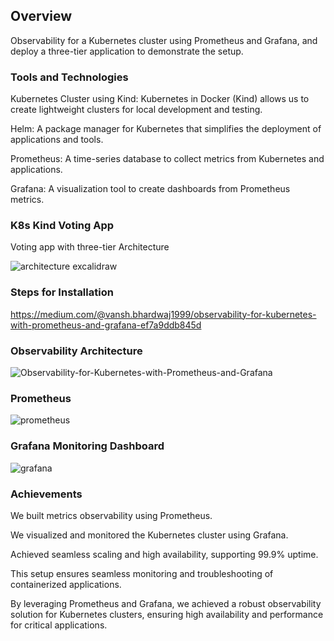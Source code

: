 ## Overview

Observability for a Kubernetes cluster using Prometheus and Grafana, and deploy a three-tier application to demonstrate the setup.

### Tools and Technologies

Kubernetes Cluster using Kind: Kubernetes in Docker (Kind) allows us to create lightweight clusters for local development and testing.

Helm: A package manager for Kubernetes that simplifies the deployment of applications and tools.

Prometheus: A time-series database to collect metrics from Kubernetes and applications.

Grafana: A visualization tool to create dashboards from Prometheus metrics.

### K8s Kind Voting App

Voting app with three-tier Architecture

![architecture excalidraw](https://github.com/user-attachments/assets/0425fa66-3364-4269-8fe5-ce98eeca8181)

### Steps for Installation

https://medium.com/@vansh.bhardwaj1999/observability-for-kubernetes-with-prometheus-and-grafana-ef7a9ddb845d

### Observability Architecture

![Observability-for-Kubernetes-with-Prometheus-and-Grafana](https://github.com/user-attachments/assets/28390eba-d08b-458e-b794-946a3fe7f4cb)

### Prometheus

![prometheus](https://github.com/user-attachments/assets/52d29017-6e4f-42f2-8650-8e4ded9fb681)


### Grafana Monitoring Dashboard

![grafana](https://github.com/user-attachments/assets/1d1f200e-a61e-4621-9059-1efeef8301c8)

### Achievements

We built metrics observability using Prometheus.

We visualized and monitored the Kubernetes cluster using Grafana.

Achieved seamless scaling and high availability, supporting 99.9% uptime.

This setup ensures seamless monitoring and troubleshooting of containerized applications.

By leveraging Prometheus and Grafana, we achieved a robust observability solution for Kubernetes clusters, ensuring high availability and performance for critical applications.



